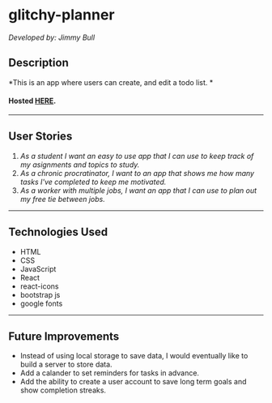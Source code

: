 # glitchy-planner
*Developed by: Jimmy Bull*
## Description
*This is an app where users can create, and edit a todo list. *
#### Hosted [HERE](https://glitchy-cat.github.io/glitchy-planner/  "glitchy-planner").
___
## User Stories
1. *As a student I want an easy to use app that I can use to keep track of my asignments and topics to study.*
2. *As a chronic procratinator, I want to an app that shows me how many tasks I've completed to keep me motivated.*
3. *As a worker with multiple jobs, I want an app that I can use to plan out my free tie between jobs.*
___
## Technologies Used
* HTML
* CSS
* JavaScript
* React
* react-icons
* bootstrap js
* google fonts
___
## Future Improvements
* Instead of using local storage to save data, I would eventually like to build a server to store data.
* Add a calander to set reminders for tasks in advance.
* Add the ability to create a user account to save long term goals and show completion streaks.

